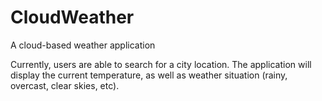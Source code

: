 # CloudWeather
A cloud-based weather application

Currently, users are able to search for a city location. The application will display the current temperature, as well as weather situation (rainy, overcast, clear skies, etc).
